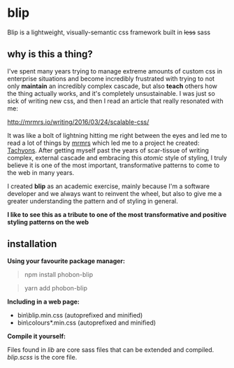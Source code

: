 # blip
Blip is a lightweight, visually-semantic css framework built in ~~less~~ sass

## why is this a thing?
I've spent many years trying to manage extreme amounts of custom css in enterprise situations and become incredibly frustrated with trying to not only **maintain** an incredibly complex cascade, but also **teach** others how the thing actually works, and it's completely unsustainable. I was just so sick of writing new css, and then I read an article that really resonated with me:

http://mrmrs.io/writing/2016/03/24/scalable-css/

It was like a bolt of lightning hitting me right between the eyes and led me to read a lot of things by [mrmrs](https://twitter.com/mrmrs_) which led me to a project he created: [Tachyons](http://tachyons.io). After getting myself past the years of scar-tissue of writing complex, external cascade and embracing this _atomic_ style of styling, I truly believe it is one of the most important, transformative patterns to come to the web in many years.

I created **blip** as an academic exercise, mainly because I'm a software developer and we always want to reinvent the wheel, but also to give me a greater understanding the pattern and of styling in general. 

**I like to see this as a tribute to one of the most transformative and positive styling patterns on the web**

## installation

**Using your favourite package manager:**

> npm install phobon-blip

> yarn add phobon-blip

**Including in a web page:**

* bin\blip.min.css (autoprefixed and minified)
* bin\colours\*.min.css (autoprefixed and minified)

**Compile it yourself:**

Files found in _lib_ are core sass files that can be extended and compiled. _blip.scss_ is the core file.
